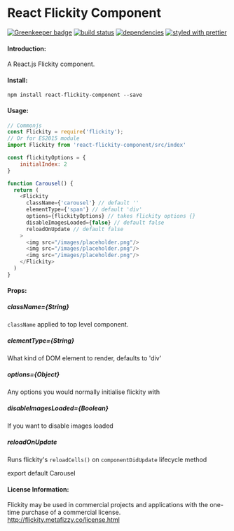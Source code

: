 React Flickity Component
=======================

[![Greenkeeper badge](https://badges.greenkeeper.io/theolampert/react-flickity-component.svg)](https://greenkeeper.io/)
[![build status](https://travis-ci.org/theolampert/react-flickity-component.svg?branch=master)](https://travis-ci.org/theolampert/react-flickity-component/)
[![dependencies](https://david-dm.org/theolampert/react-flickity-component.svg)](https://david-dm.org/theolampert/react-flickity-component)
[![styled with prettier](https://img.shields.io/badge/styled_with-prettier-ff69b4.svg)](https://github.com/prettier/prettier)

#### Introduction:
A React.js Flickity component.

#### Install:

```shell
npm install react-flickity-component --save
```

#### Usage:

```javascript
// Commonjs
const Flickity = require('flickity');
// Or for ES2015 module
import Flickity from 'react-flickity-component/src/index'

const flickityOptions = {
    initialIndex: 2
}

function Carousel() {
  return (
    <Flickity
      className={'carousel'} // default ''
      elementType={'span'} // default 'div'
      options={flickityOptions} // takes flickity options {}
      disableImagesLoaded={false} // default false
      reloadOnUpdate // default false
    >
      <img src="/images/placeholder.png"/>
      <img src="/images/placeholder.png"/>
      <img src="/images/placeholder.png"/>
    </Flickity>
  )
}

```
#### Props:

##### className={String}
`className` applied to top level component.

##### elementType={String}
What kind of DOM element to render, defaults to 'div'

##### options={Object}
Any options you would normally initialise flickity with

##### disableImagesLoaded={Boolean}
If you want to disable images loaded

##### reloadOnUpdate
Runs flickity's `reloadCells()` on `componentDidUpdate` lifecycle method

export default Carousel


#### License Information:
Flickity may be used in commercial projects and applications with the one-time purchase of a commercial license.
http://flickity.metafizzy.co/license.html
